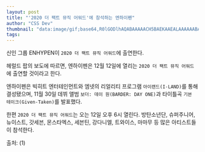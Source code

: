 ```yaml
---
layout: post
title: "'2020 더 팩트 뮤직 어워드'에 참석하는 엔하이펜"
author: "CSS Dev"
thumbnail: "data:image/gif;base64,R0lGODlhAQABAAAAACH5BAEKAAEALAAAAAABAAEAAAICTAEAOw=="
tags: 
---
```



신인 그룹 ENHYPEN이 `2020 더 팩트 뮤직 어워드`에 출연한다.

헤럴드 팝의 보도에 따르면, 엔하이펜은 12월 12일에 열리는 `2020 더 팩트 뮤직 어워드`에 출연할 것이라고 한다.

엔하이펜은 빅히트 엔터테인먼트와 엠넷의 리얼리티 프로그램 `아이랜드(I-LAND)`를 통해 결성됐으며, 11월 30일 데뷔 앨범 `보더: 데이 원(BARDER: DAY ONE)`과 타이틀곡 `기븐 테이크(Given-Taken)`를 발표했다.

한편 `2020 더 팩트 뮤직 어워드`는 오는 12일 오후 6시 열린다. 방탄소년단, 슈퍼주니어, 뉴이스트, 갓세븐, 몬스타엑스, 세븐틴, 강다니엘, 트와이스, 마마무 등 많은 아티스트들이 참석한다.

출처: (1)